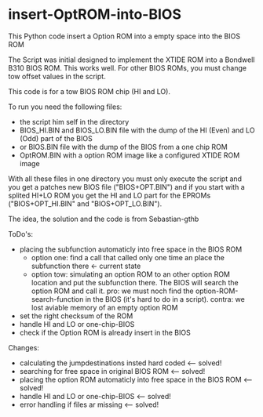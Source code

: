 # insert-OptROM-into-BIOS
This Python code insert a Option ROM into a empty space into the BIOS ROM

The Script was initial designed to implement the XTIDE ROM into a Bondwell B310 BIOS ROM. This works well. For other BIOS ROMs, you must change tow offset values in the script.

This code is for a tow BIOS ROM chip (HI and LO).

To run you need the following files:
  * the script him self in the directory
  * BIOS_HI.BIN and BIOS_LO.BIN file with the dump of the HI (Even) and LO (Odd) part of the BIOS
  * or BIOS.BIN file with the dump of the BIOS from a one chip ROM
  * OptROM.BIN with a option ROM image like a configured XTIDE ROM image


With all these files in one directory you must only execute the script and you get a patches new BIOS file ("BIOS+OPT.BIN") and if you start with a splited HI+LO ROM you get the HI and LO part for the EPROMs ("BIOS+OPT_HI.BIN" and "BIOS+OPT_LO.BIN").

The idea, the solution and the code is from Sebastian-gthb

ToDo's:
   * placing the subfunction automaticly into free space in the BIOS ROM
      - option one: find a call that called only one time an place the subfunction there <- current state
      - option tow: simulating an option ROM to an other option ROM location and put the subfunction there. The BIOS will search the option ROM and call it.
        pro: we must noch find the option-ROM-search-function in the BIOS (it's hard to do in a script). contra: we lost aviable memory of an empty option ROM 
   * set the right checksum of the ROM
   * handle HI and LO or one-chip-BIOS
   * check if the Option ROM is already insert in the BIOS

Changes:
   * calculating the jumpdestinations insted hard coded <-- solved!
   * searching for free space in original BIOS ROM <-- solved!
   * placing the option ROM automaticly into free space in the BIOS ROM  <-- solved!
   * handle HI and LO or one-chip-BIOS <-- solved!
   * error handling if files ar missing <-- solved!
